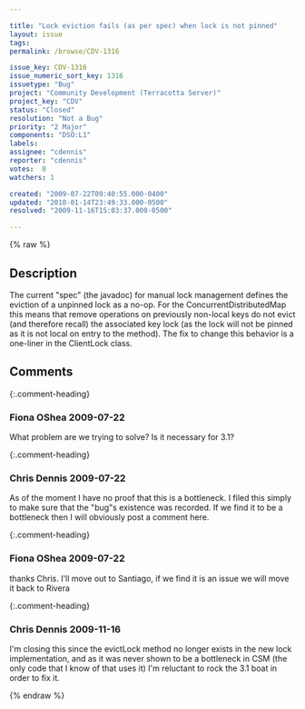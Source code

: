 ```yaml
---

title: "Lock eviction fails (as per spec) when lock is not pinned"
layout: issue
tags: 
permalink: /browse/CDV-1316

issue_key: CDV-1316
issue_numeric_sort_key: 1316
issuetype: "Bug"
project: "Community Development (Terracotta Server)"
project_key: "CDV"
status: "Closed"
resolution: "Not a Bug"
priority: "2 Major"
components: "DSO:L1"
labels: 
assignee: "cdennis"
reporter: "cdennis"
votes:  0
watchers: 1

created: "2009-07-22T09:40:55.000-0400"
updated: "2010-01-14T23:49:33.000-0500"
resolved: "2009-11-16T15:03:37.000-0500"

---
```




{% raw %}



## Description

<div markdown="1" class="description">

The current "spec" (the javadoc) for manual lock management defines the eviction of a unpinned lock as a no-op.  For the ConcurrentDistributedMap this means that remove operations on previously non-local keys do not evict (and therefore recall) the associated key lock (as the lock will not be pinned as it is not local on entry to the method).  The fix to change this behavior is a one-liner in the ClientLock class.

</div>

## Comments


{:.comment-heading}
### **Fiona OShea** <span class="date">2009-07-22</span>

<div markdown="1" class="comment">

What problem are we trying to solve?
Is it necessary for 3.1?

</div>


{:.comment-heading}
### **Chris Dennis** <span class="date">2009-07-22</span>

<div markdown="1" class="comment">

As of the moment I have no proof that this is a bottleneck.  I filed this simply to make sure that the "bug"s existence was recorded.  If we find it to be a bottleneck then I will obviously post a comment here.

</div>


{:.comment-heading}
### **Fiona OShea** <span class="date">2009-07-22</span>

<div markdown="1" class="comment">

thanks Chris. I'll move out to Santiago, if we find it is an issue we will move it back to Rivera

</div>


{:.comment-heading}
### **Chris Dennis** <span class="date">2009-11-16</span>

<div markdown="1" class="comment">

I'm closing this since the evictLock method no longer exists in the new lock implementation, and as it was never shown to be a bottleneck in CSM (the only code that I know of that uses it) I'm reluctant to rock the 3.1 boat in order to fix it.

</div>



{% endraw %}
